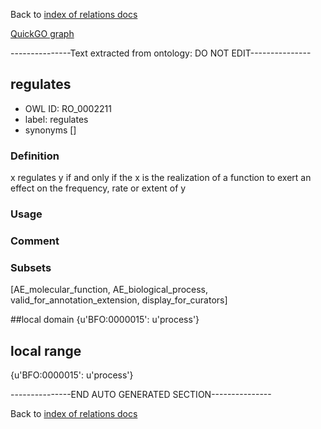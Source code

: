Back to [index of relations docs](https://github.com/geneontology/annotation_extensions/tree/master/doc)

[QuickGO graph](www.ebi.ac.uk/QuickGO/AnnotationExtensionRelations.html)

---------------Text extracted from ontology: DO NOT EDIT---------------

## regulates
* OWL ID: RO_0002211
* label: regulates
* synonyms
[]

### Definition
x regulates y if and only if the x is the realization of a function to exert an effect on the frequency, rate or extent of y

### Usage


### Comment


### Subsets
[AE_molecular_function, AE_biological_process, valid_for_annotation_extension, display_for_curators]

##local domain
{u'BFO:0000015': u'process'}

## local range
{u'BFO:0000015': u'process'}

---------------END AUTO GENERATED SECTION---------------


Back to [index of relations docs](https://github.com/geneontology/annotation_extensions/tree/master/doc)

